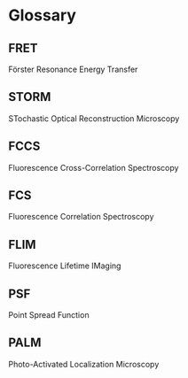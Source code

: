 # Glossary

## FRET
Förster Resonance Energy Transfer

## STORM
<!--{ "aliases": "PALM, Wildcat, House Cat" }-->
STochastic Optical Reconstruction Microscopy

## FCCS 
Fluorescence Cross-Correlation Spectroscopy

## FCS
Fluorescence Correlation Spectroscopy

## FLIM
Fluorescence Lifetime IMaging

## PSF
Point Spread Function

## PALM
Photo-Activated Localization Microscopy